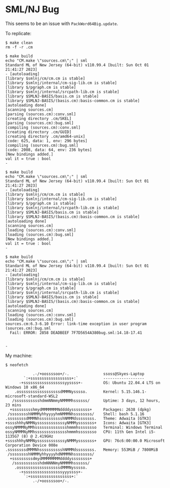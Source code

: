 
# SML/NJ Bug

This seems to be an issue with `PackWord64Big.update`.

To replicate:

    $ make clean
    rm -f -r .cm

    $ make build
    echo "CM.make \"sources.cm\";" | sml
    Standard ML of New Jersey (64-bit) v110.99.4 [built: Sun Oct 01 21:41:27 2023]
    - [autoloading]
    [library $smlnj/cm/cm.cm is stable]
    [library $smlnj/internal/cm-sig-lib.cm is stable]
    [library $/pgraph.cm is stable]
    [library $smlnj/internal/srcpath-lib.cm is stable]
    [library $SMLNJ-BASIS/basis.cm is stable]
    [library $SMLNJ-BASIS/(basis.cm):basis-common.cm is stable]
    [autoloading done]
    [scanning sources.cm]
    [parsing (sources.cm):conv.sml]
    [creating directory .cm/SKEL]
    [parsing (sources.cm):bug.sml]
    [compiling (sources.cm):conv.sml]
    [creating directory .cm/GUID]
    [creating directory .cm/amd64-unix]
    [code: 625, data: 1, env: 296 bytes]
    [compiling (sources.cm):bug.sml]
    [code: 2008, data: 64, env: 236 bytes]
    [New bindings added.]
    val it = true : bool
    -

    $ make build
    echo "CM.make \"sources.cm\";" | sml
    Standard ML of New Jersey (64-bit) v110.99.4 [built: Sun Oct 01 21:41:27 2023]
    - [autoloading]
    [library $smlnj/cm/cm.cm is stable]
    [library $smlnj/internal/cm-sig-lib.cm is stable]
    [library $/pgraph.cm is stable]
    [library $smlnj/internal/srcpath-lib.cm is stable]
    [library $SMLNJ-BASIS/basis.cm is stable]
    [library $SMLNJ-BASIS/(basis.cm):basis-common.cm is stable]
    [autoloading done]
    [scanning sources.cm]
    [loading (sources.cm):conv.sml]
    [loading (sources.cm):bug.sml]
    [New bindings added.]
    val it = true : bool
    -

    $ make build
    echo "CM.make \"sources.cm\";" | sml
    Standard ML of New Jersey (64-bit) v110.99.4 [built: Sun Oct 01 21:41:27 2023]
    - [autoloading]
    [library $smlnj/cm/cm.cm is stable]
    [library $smlnj/internal/cm-sig-lib.cm is stable]
    [library $/pgraph.cm is stable]
    [library $smlnj/internal/srcpath-lib.cm is stable]
    [library $SMLNJ-BASIS/basis.cm is stable]
    [library $SMLNJ-BASIS/(basis.cm):basis-common.cm is stable]
    [autoloading done]
    [scanning sources.cm]
    [loading (sources.cm):conv.sml]
    [loading (sources.cm):bug.sml]
    sources.cm:6.3-6.10 Error: link-time exception in user program (sources.cm):bug.sml
      Fail: ERROR: 2858 DEADBEEF 7F7D5654A380bug.sml:14.18-17.41


    -

My machine:


    $ neofetch

                .-/+oossssoo+/-.               ssoss@Skyes-Laptop
            `:+ssssssssssssssssss+:`           ------------------
          -+ssssssssssssssssssyyssss+-         OS: Ubuntu 22.04.4 LTS on Windows 10 x86_64
        .ossssssssssssssssssdMMMNysssso.       Kernel: 5.15.146.1-microsoft-standard-WSL2
       /ssssssssssshdmmNNmmyNMMMMhssssss/      Uptime: 3 days, 12 hours, 23 mins
      +ssssssssshmydMMMMMMMNddddyssssssss+     Packages: 2638 (dpkg)
     /sssssssshNMMMyhhyyyyhmNMMMNhssssssss/    Shell: bash 5.1.16
    .ssssssssdMMMNhsssssssssshNMMMdssssssss.   Theme: Adwaita [GTK3]
    +sssshhhyNMMNyssssssssssssyNMMMysssssss+   Icons: Adwaita [GTK3]
    ossyNMMMNyMMhsssssssssssssshmmmhssssssso   Terminal: Windows Terminal
    ossyNMMMNyMMhsssssssssssssshmmmhssssssso   CPU: 11th Gen Intel i5-1135G7 (8) @ 2.419GHz
    +sssshhhyNMMNyssssssssssssyNMMMysssssss+   GPU: 76c6:00:00.0 Microsoft Corporation Device 008e
    .ssssssssdMMMNhsssssssssshNMMMdssssssss.   Memory: 553MiB / 7800MiB
     /sssssssshNMMMyhhyyyyhdNMMMNhssssssss/
      +sssssssssdmydMMMMMMMMddddyssssssss+
       /ssssssssssshdmNNNNmyNMMMMhssssss/
        .ossssssssssssssssssdMMMNysssso.
          -+sssssssssssssssssyyyssss+-
            `:+ssssssssssssssssss+:`
                .-/+oossssoo+/-.

